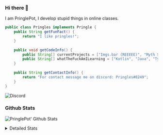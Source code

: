 ### Hi there 👋

I am PringlePot, I develop stupid things in online classes. 

```java
public class Pringles implements Pringle {
    public String getFunFact() {
        return "I like pringles!";
    }
    
    public void getCodeInfo() {
        public String[] currentProjects = ["Imgs.bar (REEEEE)", "Myth Sniper (Dead)"];
        public String[] whatTheFuckAmILearning = ["Kotlin", "Java", "Typescript", "NextJS"];
    }
    
    public String getContactInfo() {
        return "For contact message me on discord: Pringles#8249";
    }
}
```
![Discord](https://discord.c99.nl/widget/theme-1/226911291636318208.png)


### Github Stats
![PringlePot' Github Stats](https://github-readme-stats.vercel.app/api?username=PringlePot&show_icons=true&theme=dark)

<details>
  <summary>Detailed Stats</summary>
    
<!--START_SECTION:waka-->
![Lines of code](https://img.shields.io/badge/From%20Hello%20World%20I%27ve%20Written-90606%20lines%20of%20code-blue)

**🐱 My Github Data** 

> 🏆 317 Contributions in the Year 2021
 > 
> 📦 86.1 kB Used in Github's Storage 
 > 
> 💼 Opted to Hire
 > 
> 📜 6 Public Repositories 
 > 
> 🔑 9 Private Repositories  
 > 
**I'm an Early 🐤** 

```text
🌞 Morning    63 commits     ██████░░░░░░░░░░░░░░░░░░░   23.68% 
🌆 Daytime    100 commits    █████████░░░░░░░░░░░░░░░░   37.59% 
🌃 Evening    103 commits    █████████░░░░░░░░░░░░░░░░   38.72% 
🌙 Night      0 commits      ░░░░░░░░░░░░░░░░░░░░░░░░░   0.0%

```
📅 **I'm Most Productive on Sunday** 

```text
Monday       54 commits     █████░░░░░░░░░░░░░░░░░░░░   20.3% 
Tuesday      8 commits      ░░░░░░░░░░░░░░░░░░░░░░░░░   3.01% 
Wednesday    34 commits     ███░░░░░░░░░░░░░░░░░░░░░░   12.78% 
Thursday     46 commits     ████░░░░░░░░░░░░░░░░░░░░░   17.29% 
Friday       25 commits     ██░░░░░░░░░░░░░░░░░░░░░░░   9.4% 
Saturday     43 commits     ████░░░░░░░░░░░░░░░░░░░░░   16.17% 
Sunday       56 commits     █████░░░░░░░░░░░░░░░░░░░░   21.05%

```


📊 **This Week I Spent My Time On** 

```text
💬 Programming Languages: 
TypeScript               33 mins             ███████████░░░░░░░░░░░░░░   44.88% 
JavaScript               26 mins             ████████░░░░░░░░░░░░░░░░░   35.33% 
JSON                     7 mins              ██░░░░░░░░░░░░░░░░░░░░░░░   9.58% 
Git Config               6 mins              ██░░░░░░░░░░░░░░░░░░░░░░░   8.37% 
Markdown                 0 secs              ░░░░░░░░░░░░░░░░░░░░░░░░░   1.31%

🔥 Editors: 
IntelliJ                 1 hr 15 mins        █████████████████████████   100.0%

```

**I Mostly Code in Java** 

```text
Java                     5 repos             ██████████████░░░░░░░░░░░   55.56% 
Python                   1 repo              ██░░░░░░░░░░░░░░░░░░░░░░░   11.11% 
Kotlin                   1 repo              ██░░░░░░░░░░░░░░░░░░░░░░░   11.11% 
CSS                      1 repo              ██░░░░░░░░░░░░░░░░░░░░░░░   11.11% 
JavaScript               1 repo              ██░░░░░░░░░░░░░░░░░░░░░░░   11.11%

```



 Last Updated on 20/06/2021
<!--END_SECTION:waka-->
</details>
